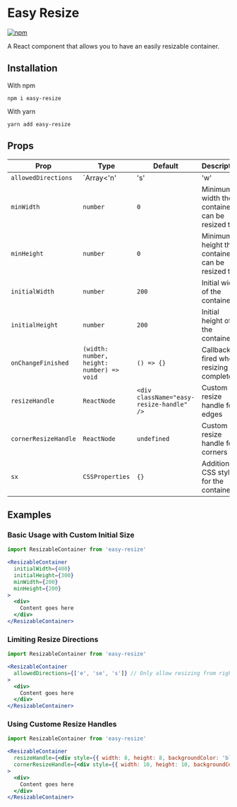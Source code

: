 # Easy Resize

[![npm](https://img.shields.io/npm/v/easy-resize.svg)](https://www.npmjs.com/package/easy-resize)

A React component that allows you to have an easily resizable container.

## Installation

With npm

```
npm i easy-resize
```

With yarn

```
yarn add easy-resize
```

## Props

| Prop | Type | Default | Description |
|------|------|---------|-------------|
| `allowedDirections` | `Array<'n'|'s'|'w'|'e'|'nw'|'ne'|'sw'|'se'>` | `['n','s','w','e','nw','ne','sw','se']` | Directions where resize handles should appear |
| `minWidth` | `number` | `0` | Minimum width the container can be resized to |
| `minHeight` | `number` | `0` | Minimum height the container can be resized to |
| `initialWidth` | `number` | `200` | Initial width of the container |
| `initialHeight` | `number` | `200` | Initial height of the container |
| `onChangeFinished` | `(width: number, height: number) => void` | `() => {}` | Callback fired when resizing is complete |
| `resizeHandle` | `ReactNode` | `<div className="easy-resize-handle" />` | Custom resize handle for edges |
| `cornerResizeHandle` | `ReactNode` | `undefined` | Custom resize handle for corners |
| `sx` | `CSSProperties` | `{}` | Additional CSS styles for the container |

## Examples

### Basic Usage with Custom Initial Size

```jsx
import ResizableContainer from 'easy-resize'

<ResizableContainer
  initialWidth={400}
  initialHeight={300}
  minWidth={200}
  minHeight={200}
>
  <div>
    Content goes here
  </div>
</ResizableContainer>
```

### Limiting Resize Directions

```jsx
import ResizableContainer from 'easy-resize'

<ResizableContainer
  allowedDirections={['e', 'se', 's']} // Only allow resizing from right side, bottom, and bottom-right corner
>
  <div>
    Content goes here
  </div>
</ResizableContainer>
```

### Using Custome Resize Handles

```jsx
import ResizableContainer from 'easy-resize'

<ResizableContainer
  resizeHandle={<div style={{ width: 8, height: 8, backgroundColor: 'blue' }} />}
  cornerResizeHandle={<div style={{ width: 10, height: 10, backgroundColor: 'red' }} />}
>
  <div>
    Content goes here
  </div>
</ResizableContainer>
```